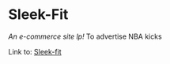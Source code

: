 # Sleek-Fit

*An e-commerce site lp!*
To advertise NBA kicks

Link to: [Sleek-fit](https://nato360.github.io/Sleek-Fit/)
